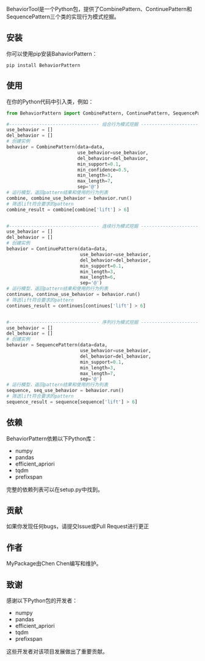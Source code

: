 BehaviorTool是一个Python包，提供了CombinePattern、ContinuePattern和SequencePattern三个类的实现行为模式挖掘。

## 安装

你可以使用pip安装BahaviorPattern：

```
pip install BehaviorPattern
```

## 使用

在你的Python代码中引入类，例如：

```python
from BehaviorPattern import CombinePattern, ContinuePattern, SequencePattern

#--------------------------------- 组合行为模式挖掘 ---------------------------------#
use_behavior = []
del_behavior = []
# 创建实例
behavior = CombinePattern(data=data, 
                          use_behavior=use_behavior, 
                          del_behavior=del_behavior, 
                          min_support=0.1, 
                          min_confidence=0.5, 
                          min_length=3, 
                          max_length=7, 
                          sep='@') 
# 运行模型，返回pattern结果和使用的行为列表
combine, combine_use_behavior = behavior.run() 
# 筛选lift符合要求的pattern
combine_result = combine[combine['lift'] > 6] 


#--------------------------------- 连续行为模式挖掘 ---------------------------------#
use_behavior = []
del_behavior = []
# 创建实例
behavior = ContinuePattern(data=data, 
                           use_behavior=use_behavior, 
                           del_behavior=del_behavior, 
                           min_support=0.1, 
                           min_length=3, 
                           max_length=6, 
                           sep='@') 
# 运行模型，返回pattern结果和使用的行为列表
continues, continue_use_behavior = behavior.run() 
# 筛选lift符合要求的pattern
continues_result = continues[continues['lift'] > 6] 


#--------------------------------- 序列行为模式挖掘 ---------------------------------#
use_behavior = []
del_behavior = []
# 创建实例
behavior = SequencePattern(data=data, 
                           use_behavior=use_behavior, 
                           del_behavior=del_behavior, 
                           min_support=0.1,
                           min_length=3, 
                           max_length=7, 
                           sep='@') 
# 运行模型，返回pattern结果和使用的行为列表
sequence, seq_use_behavior = behavior.run() 
# 筛选lift符合要求的pattern
sequence_result = sequence[sequence['lift'] > 6] 
```

## 依赖

BehaviorPattern依赖以下Python库：

- numpy
- pandas
- efficient_apriori
- tqdm
- prefixspan

完整的依赖列表可以在setup.py中找到。

## 贡献

如果你发现任何bugs，请提交Issue或Pull Request进行更正

## 作者

MyPackage由Chen Chen编写和维护。

## 致谢

感谢以下Python包的开发者：

- numpy
- pandas
- efficient_apriori
- tqdm
- prefixspan

这些开发者对该项目发展做出了重要贡献。